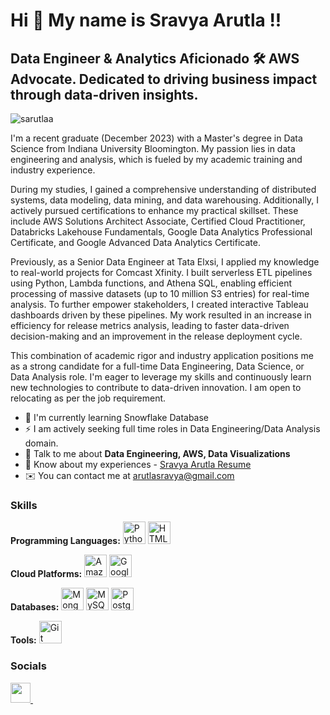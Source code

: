 Hi 👋 My name is Sravya Arutla !!
==============================

Data Engineer & Analytics Aficionado 🛠️
AWS Advocate. Dedicated to driving business impact through data-driven insights.
---------------
<p align="left"> <img src="https://komarev.com/ghpvc/?username=sarutlaa&label=Profile%20views&color=0e75b6&style=flat" alt="sarutlaa" /> </p>
I'm a recent graduate (December 2023) with a Master's degree in Data Science from Indiana University Bloomington. My passion lies in data engineering and analysis, which is fueled by my academic training and industry experience.


During my studies, I gained a comprehensive understanding of distributed systems, data modeling, data mining, and data warehousing. Additionally, I actively pursued certifications to enhance my practical skillset. These include AWS Solutions Architect Associate, Certified Cloud Practitioner, Databricks Lakehouse Fundamentals, Google Data Analytics Professional Certificate, and Google Advanced Data Analytics Certificate.

Previously, as a Senior Data Engineer at Tata Elxsi, I applied my knowledge to real-world projects for Comcast Xfinity. I built serverless ETL pipelines using Python, Lambda functions, and Athena SQL, enabling efficient processing of massive datasets (up to 10 million S3 entries) for real-time analysis. To further empower stakeholders, I created interactive Tableau dashboards driven by these pipelines. My work resulted in an increase in efficiency for release metrics analysis, leading to faster data-driven decision-making and an improvement in the release deployment cycle.

This combination of academic rigor and industry application positions me as a strong candidate for a full-time Data Engineering, Data Science, or Data Analysis role. I'm eager to leverage my skills and continuously learn new technologies to contribute to data-driven innovation. I am open to relocating as per the job requirement.



* 🌱  I'm currently learning Snowflake Database
* ⚡  I am actively seeking full time roles in Data Engineering/Data Analysis domain.
* 💬  Talk to me about **Data Engineering, AWS, Data Visualizations**
* 📄  Know about my experiences - [Sravya Arutla Resume](https://docs.google.com/document/d/1iVWIzPi8uuvwFHaRTa0xq_gzCK94VYRngUtP5q2fHNo/edit)
* ✉️  You can contact me at [arutlasravya@gmail.com](mailto:arutlasravya@gmail.com )


### Skills

<!-- Programming Languages Section -->
<p align="left">
  <strong>Programming Languages:</strong>
  <a href="https://www.python.org/" target="_blank" rel="noreferrer"><img src="https://raw.githubusercontent.com/danielcranney/readme-generator/main/public/icons/skills/python-colored.svg" width="36" height="36" alt="Python" /></a>
  <a href="https://developer.mozilla.org/en-US/docs/Glossary/HTML5" target="_blank" rel="noreferrer"><img src="https://raw.githubusercontent.com/danielcranney/readme-generator/main/public/icons/skills/html5-colored.svg" width="36" height="36" alt="HTML5" /></a>
</p>

<!-- Cloud Platforms Section -->
<p align="left">
  <strong>Cloud Platforms:</strong>
  <a href="https://aws.amazon.com" target="_blank" rel="noreferrer"><img src="https://raw.githubusercontent.com/danielcranney/readme-generator/main/public/icons/skills/aws-colored.svg" width="36" height="36" alt="Amazon Web Services" /></a>
  <a href="https://cloud.google.com/" target="_blank" rel="noreferrer"><img src="https://raw.githubusercontent.com/danielcranney/readme-generator/main/public/icons/skills/googlecloud-colored.svg" width="36" height="36" alt="Google Cloud" /></a>
</p>

<!-- Databases Section -->
<p align="left">
  <strong>Databases:</strong>
  <a href="https://www.mongodb.com/" target="_blank" rel="noreferrer"><img src="https://raw.githubusercontent.com/danielcranney/readme-generator/main/public/icons/skills/mongodb-colored.svg" width="36" height="36" alt="MongoDB" /></a>
  <a href="https://www.mysql.com/" target="_blank" rel="noreferrer"><img src="https://raw.githubusercontent.com/danielcranney/readme-generator/main/public/icons/skills/mysql-colored.svg" width="36" height="36" alt="MySQL" /></a>
  <a href="https://www.postgresql.org/" target="_blank" rel="noreferrer"><img src="https://raw.githubusercontent.com/danielcranney/readme-generator/main/public/icons/skills/postgresql-colored.svg" width="36" height="36" alt="PostgreSQL" /></a>
</p>

<!-- Tools Section -->
<p align="left">
  <strong>Tools:</strong>
  <a href="https://git-scm.com/" target="_blank" rel="noreferrer"><img src="https://raw.githubusercontent.com/danielcranney/readme-generator/main/public/icons/skills/git-colored.svg" width="36" height="36" alt="Git" /></a>
</p>


### Socials

<p align="left">  <a href="https://www.github.com/https://github.com/sarutlaa" target="_blank" rel="noreferrer"> <picture> <source media="(prefers-color-scheme: dark)" srcset="https://raw.githubusercontent.com/danielcranney/readme-generator/main/public/icons/socials/github-dark.svg" /> <source media="(prefers-color-scheme: light)" srcset="https://raw.githubusercontent.com/danielcranney/readme-generator/main/public/icons/socials/github.svg" /> <img src="https://raw.githubusercontent.com/danielcranney/readme-generator/main/public/icons/socials/github.svg" width="32" height="32" /> </picture> </a> <a href="https://www.linkedin.com/in/sravyaarutla" target="_blank" rel="noreferrer"> <picture> <source media="(prefers-color-scheme: dark)" srcset="https://raw.githubusercontent.com/danielcranney/readme-generator/main/public/icons/socials/linkedin-dark.svg" /> <source media="(prefers-color-scheme: light)" srcset="https://raw.githubusercontent.com/danielcranney/readme-generator/main/public/icons/socials/linkedin.svg" /> <img 
